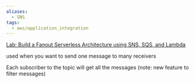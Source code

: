 ```yaml
---
aliases:
  - SNS
tags:
  - aws/application_integration
---
```

[Lab: Build a Fanout Serverless Architecture using SNS, SQS, and Lambda](https://www.educative.io/cloudlabs/build-a-fanout-serverless-architecture-using-sns-sqs-and-lambda)

used when you want to send one message to many receivers

Each subscriber to the topic will get all the messages (note: new feature to filter messages)